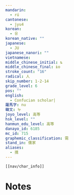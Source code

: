 ```yaml
---
mandarin:
  - rú
cantonese:
  - jyu4
korean:
  - 유
korean_native: ""
japanese:
  - JU
japanese_nanori: ""
vietnamese:
middle_chinese_initial: ȵ
middle_chinese_final: ɨo
stroke_count: "16"
radical: 人
skip_number: 1-2-14
grade_level: 6
pos: ""
english:
  - Confucian scholar|
羅馬字: nu
韓文: 누
joyo_level: 高等
hsk_level: ""
hanmun_edu_level: 高等
danayo_id: 6185
mc_id: 715
graphemic_classification: 需
stand_in: 儒家
aliases:
  - 孺
---
```

```meta-bind-embed
[[nav/char_info]]
```

# Notes
